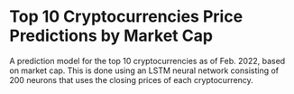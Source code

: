 # Top 10 Cryptocurrencies Price Predictions by Market Cap
A prediction model for the top 10 cryptocurrencies as of Feb. 2022, based on market cap. This is done using an LSTM neural network consisting of 200 neurons that uses the closing prices of each cryptocurrency.
